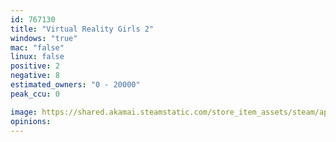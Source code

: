 ```yaml
---
id: 767130
title: "Virtual Reality Girls 2"
windows: "true"
mac: "false"
linux: false
positive: 2
negative: 8
estimated_owners: "0 - 20000"
peak_ccu: 0

image: https://shared.akamai.steamstatic.com/store_item_assets/steam/apps/767130/header.jpg?t=1514224782
opinions:
---
```

